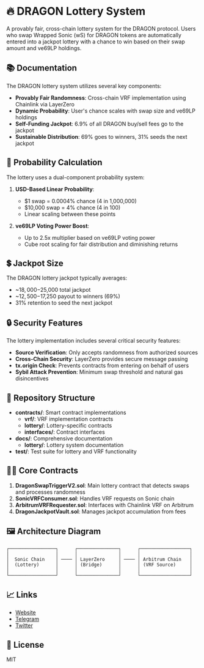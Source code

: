 # 🔥 DRAGON Lottery System

A provably fair, cross-chain lottery system for the DRAGON protocol. Users who swap Wrapped Sonic (wS) for DRAGON tokens are automatically entered into a jackpot lottery with a chance to win based on their swap amount and ve69LP holdings.

## 📚 Documentation

The DRAGON lottery system utilizes several key components:

- **Provably Fair Randomness**: Cross-chain VRF implementation using Chainlink via LayerZero
- **Dynamic Probability**: User's chance scales with swap size and ve69LP holdings
- **Self-Funding Jackpot**: 6.9% of all DRAGON buy/sell fees go to the jackpot
- **Sustainable Distribution**: 69% goes to winners, 31% seeds the next jackpot

## 🧮 Probability Calculation

The lottery uses a dual-component probability system:

1. **USD-Based Linear Probability**:
   - $1 swap = 0.0004% chance (4 in 1,000,000)
   - $10,000 swap = 4% chance (4 in 100)
   - Linear scaling between these points

2. **ve69LP Voting Power Boost**:
   - Up to 2.5x multiplier based on ve69LP voting power
   - Cube root scaling for fair distribution and diminishing returns

## 💲 Jackpot Size

The DRAGON lottery jackpot typically averages:
- ~$18,000-$25,000 total jackpot
- ~$12,500-$17,250 payout to winners (69%)
- 31% retention to seed the next jackpot

## 🔒 Security Features

The lottery implementation includes several critical security features:

- **Source Verification**: Only accepts randomness from authorized sources
- **Cross-Chain Security**: LayerZero provides secure message passing
- **tx.origin Check**: Prevents contracts from entering on behalf of users
- **Sybil Attack Prevention**: Minimum swap threshold and natural gas disincentives

## 📂 Repository Structure

- **contracts/**: Smart contract implementations
  - **vrf/**: VRF implementation contracts
  - **lottery/**: Lottery-specific contracts
  - **interfaces/**: Contract interfaces
- **docs/**: Comprehensive documentation
  - **lottery/**: Lottery system documentation
- **test/**: Test suite for lottery and VRF functionality

## 👨‍💻 Core Contracts

1. **DragonSwapTriggerV2.sol**: Main lottery contract that detects swaps and processes randomness
2. **SonicVRFConsumer.sol**: Handles VRF requests on Sonic chain
3. **ArbitrumVRFRequester.sol**: Interfaces with Chainlink VRF on Arbitrum
4. **DragonJackpotVault.sol**: Manages jackpot accumulation from fees

## 🖼️ Architecture Diagram

```
┌─────────────────┐      ┌───────────────┐      ┌──────────────────┐
│                 │      │               │      │                  │
│  Sonic Chain    │ ──── │ LayerZero     │ ──── │ Arbitrum Chain   │
│  (Lottery)      │      │ (Bridge)      │      │ (VRF Source)     │
│                 │      │               │      │                  │
└─────────────────┘      └───────────────┘      └──────────────────┘
```

## 📈 Links

- [Website](https://sonicreddragon.io)
- [Telegram](https://t.me/sonicreddragon)
- [Twitter](https://x.com/sonicreddragon)

## 📜 License

MIT 